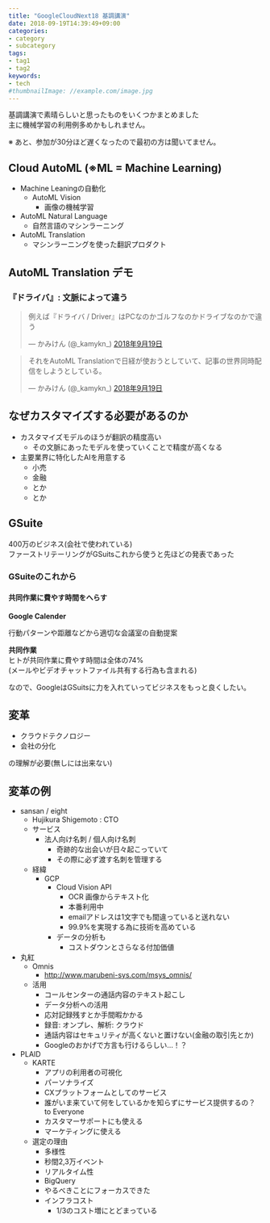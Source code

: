 ```yaml
---
title: "GoogleCloudNext18 基調講演"
date: 2018-09-19T14:39:49+09:00
categories:
- category
- subcategory
tags:
- tag1
- tag2
keywords:
- tech
#thumbnailImage: //example.com/image.jpg
---
```


基調講演で素晴らしいと思ったものをいくつかまとめました  
主に機械学習の利用例多めかもしれません。


<!--more-->

※ あと、参加が30分ほど遅くなったので最初の方は聞いてません。

## Cloud AutoML (※ML = Machine Learning)
- Machine Leaningの自動化
  - AutoML Vision
    - 画像の機械学習
- AutoML Natural Language
  - 自然言語のマシンラーニング
- AutoML Translation
  - マシンラーニングを使った翻訳プロダクト

## AutoML Translation デモ
### 『ドライバ』: 文脈によって違う
 <blockquote class="twitter-tweet" data-lang="ja"><p lang="ja" dir="ltr">例えば『ドライバ / Driver』はPCなのかゴルフなのかドライブなのかで違う</p>&mdash; かみけん (@_kamykn_) <a href="https://twitter.com/_kamykn_/status/1042232477920555009?ref_src=twsrc%5Etfw">2018年9月19日</a></blockquote>
<script async src="https://platform.twitter.com/widgets.js" charset="utf-8"></script>

<blockquote class="twitter-tweet" data-lang="ja"><p lang="ja" dir="ltr">それをAutoML Translationで日経が使おうとしていて、記事の世界同時配信をしようとしている。</p>&mdash; かみけん (@_kamykn_) <a href="https://twitter.com/_kamykn_/status/1042233150724685824?ref_src=twsrc%5Etfw">2018年9月19日</a></blockquote>
<script async src="https://platform.twitter.com/widgets.js" charset="utf-8"></script>

## なぜカスタマイズする必要があるのか
- カスタマイズモデルのほうが翻訳の精度高い
  - その文脈にあったモデルを使っていくことで精度が高くなる
- 主要業界に特化したAIを用意する
  - 小売
  - 金融
  - とか
  - とか

## GSuite

400万のビジネス(会社で使われている)  
ファーストリテーリングがGSuitsこれから使うと先ほどの発表であった  

### GSuiteのこれから
#### 共同作業に費やす時間をへらす
**Google Calender**  

行動パターンや距離などから適切な会議室の自動提案  

**共同作業**  
ヒトが共同作業に費やす時間は全体の74%  
(メールやビデオチャットファイル共有する行為も含まれる)  

なので、GoogleはGSuitsに力を入れていってビジネスをもっと良くしたい。  

## 変革
- クラウドテクノロジー
- 会社の分化

の理解が必要(無しには出来ない)

## 変革の例
- sansan / eight
    - Hujikura Shigemoto : CTO
    - サービス
   	    - 法人向け名刺 / 個人向け名刺
            - 奇跡的な出会いが日々起こっていて
            - その際に必ず渡す名刺を管理する
   - 経緯
   	    - GCP
            - Cloud Vision API
                - OCR 画像からテキスト化
                - 本番利用中
                - emailアドレスは1文字でも間違っていると送れない
                - 99.9%を実現する為に技術を高めている
           - データの分析も
                - コストダウンとさらなる付加価値
- 丸紅
    - Omnis
        - http://www.marubeni-sys.com/msys_omnis/
    - 活用
        - コールセンターの通話内容のテキスト起こし
        - データ分析への活用
        - 応対記録残すとか手間暇かかる
        - 録音: オンプレ、解析: クラウド
        - 通話内容はセキュリティが高くないと置けない(金融の取引先とか)
        - Googleのおかげで方言も行けるらしい…！？
- PLAID
    - KARTE
        - アプリの利用者の可視化
        - パーソナライズ
        - CXプラットフォームとしてのサービス
        - 誰がいま来ていて何をしているかを知らずにサービス提供するの？ to Everyone
        - カスタマーサポートにも使える
        - マーケティングに使える
    - 選定の理由
        - 多様性
        - 秒間2,3万イベント
        - リアルタイム性
        - BigQuery
        - やるべきことにフォーカスできた
        - インフラコスト
            - 1/3のコスト増にとどまっている

